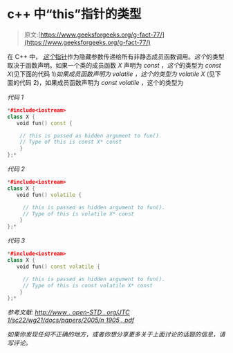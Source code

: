 # c++ 中“this”指针的类型

> 原文:[https://www.geeksforgeeks.org/g-fact-77/](https://www.geeksforgeeks.org/g-fact-77/)

在 C++ 中， [*这个*指针](http://publib.boulder.ibm.com/infocenter/comphelp/v8v101/index.jsp?topic=%2Fcom.ibm.xlcpp8a.doc%2Flanguage%2Fref%2Fcplr035.htm)作为隐藏参数传递给所有非静态成员函数调用。*这个*的类型取决于函数声明。如果一个类的成员函数 *X* 声明为 *const* ，*这个*的类型为 *const X*(见下面的代码 1)*如果成员函数声明为 *volatile* ，这个的类型为 *volatile X** (见下面的代码 2)，如果成员函数声明为 *const volatile* ，这个的类型为

*代码 1*

```cpp
*#include<iostream>
class X {
   void fun() const {

    // this is passed as hidden argument to fun().
    // Type of this is const X* const
    }
};*
```

*代码 2*

```cpp
*#include<iostream>
class X {
   void fun() volatile {

     // this is passed as hidden argument to fun().
     // Type of this is volatile X* const
    }
};*
```

*代码 3*

```cpp
*#include<iostream>
class X {
   void fun() const volatile {

     // this is passed as hidden argument to fun().
     // Type of this is const volatile X* const
    }
};*
```

*参考文献:
[http://www . open-STD . org/JTC 1/sc22/wg21/docs/papers/2005/n 1905 . pdf](http://www.open-std.org/jtc1/sc22/wg21/docs/papers/2005/n1905.pdf)*

*如果你发现任何不正确的地方，或者你想分享更多关于上面讨论的话题的信息，请写评论。*